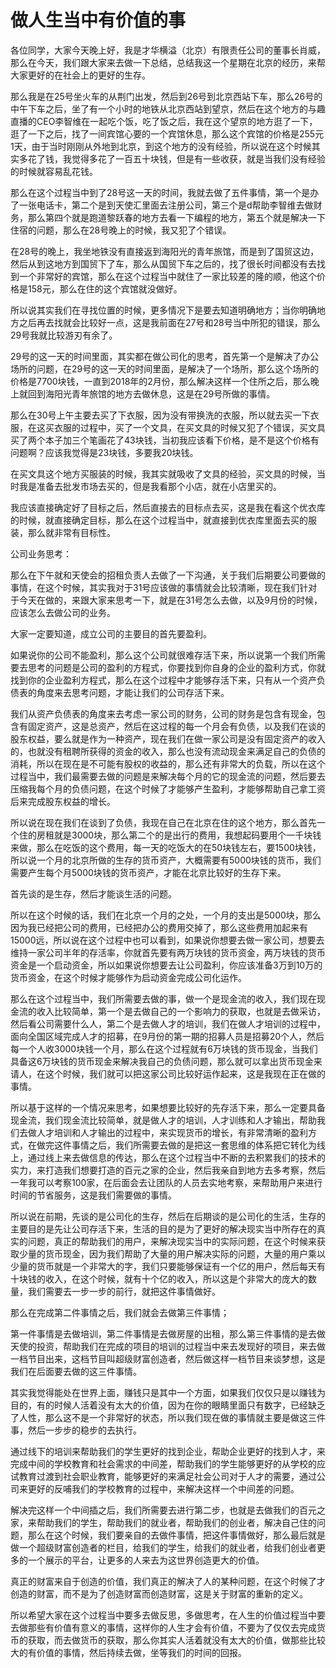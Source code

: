 # 做人生当中有价值的事

各位同学，大家今天晚上好，我是才华横溢（北京）有限责任公司的董事长肖威，那么在今天，我们跟大家来去做一下总结，总结我这一个星期在北京的经历，来帮大家更好的在社会上的更好的生存。

那么我是在25号坐火车的从荆门出发，然后到26号到北京西站下车，那么26号的中午下车之后，坐了有一个小时的地铁从北京西站到望京，然后在这个地方的与趣直播的CEO李智维在一起吃个饭，吃了饭之后，我在这个望京的地方逛了一下，逛了一下之后，找了一间宾馆心要的一个宾馆休息，那么这个宾馆的价格是255元1天，由于当时刚刚从外地到北京，到这个地方的没有经验，所以说在这个时候其实多花了钱，我觉得多花了一百五十块钱，但是有一些收获，就是当我们没有经验的时候就容易乱花钱。

那么在这个过程当中到了28号这一天的时间，我就去做了五件事情，第一个是办了一张电话卡，第二个是到天使汇里面去注册公司，第三个是d帮助李智维去做财务，那么第四个就是跑道黎跃春的地方去看一下编程的地方，第五个就是解决一下住宿的问题，那么在28号晚上的时候，我又犯了个错误。

在28号的晚上，我坐地铁没有直接返到海阳光的青年旅馆，而是到了国贸这边，然后从到这地方到国贸下了车，那么从国贸下车之后的，找了很长时间都没有去找到一个非常好的宾馆，那么在这个过程当中就住了一家比较差的隆的顺，他这个价格是158元，那么在住的这个宾馆就没做好。

所以说其实我们在寻找位置的时候，更多情况下是要去知道明确地方；当你明确地方之后再去找就会比较好一点，这是我前面在27号和28号当中所犯的错误，那么29号我就比较游刃有余了。

29号的这一天的时间里面，其实都在做公司化的思考，首先第一个是解决了办公场所的问题，在29号的这一天的时间里面，是解决了一个场所，那么这个场所的价格是7700块钱，一直到2018年的2月份，那么解决这样一个住所之后，那么晚上就回到海阳光青年旅馆的地方去做休息，这是在29号所做的事情。

那么在30号上午主要去买了下衣服，因为没有带换洗的衣服，所以就去买一下衣服，在这买衣服的过程中，买了一个文具，在买文具的时候又犯了个错误，买文具买了两个本子加三个笔画花了43块钱，当初我应该看下价格，是不是这个价格有问题啊？应该我觉得是23块钱，多要我20块钱。

在买文具这个地方买服装的时候，我其实就吸收了文具的经验，买文具的时候，当时我是准备去批发市场去买的，但是我看那个小店，就在小店里买的。

我应该直接确定好了目标之后，然后直接去的目标点去买，这是我在看这个优衣库的时候，就直接确定目标，那么在这个过程当中，就直接到优衣库里面去买的服装，那么就非常有目标性。

公司业务思考：

那么在下午就和天使会的招租负责人去做了一下沟通，关于我们后期要公司要做的事情，在这个时候，其实我对于31号应该做的事情就会比较清晰，现在我们针对于今天在做的，来跟大家来思考一下，就是在31号怎么去做，以及9月份的时候，应该怎么去做公司的业务。

大家一定要知道，成立公司的主要目的首先要盈利。

如果说你的公司不能盈利，那么这个公司就很难存活下来，所以说第一个我们所需要去思考的问题是公司的盈利的方程式，你要找到你自身的企业的盈利方式，你就找到你的企业盈利方程式，那么在这个过程中才能够存活下来，只有从一个资产负债表的角度来去思考问题，才能让我们的公司存活下来。

我们从资产负债表的角度来去考虑一家公司的财务，公司的财务是包含有现金，包含有固定资产，这是总资产，然后在这过程的每一个月会有负债，以及我们在谈的股东权益，要么就是作为一种资产，现在我们在做一家公司是没有固定资产的收入的，也就没有租聘所获得的资金的收入，那么也没有流动现金来满足自己的负债的消耗，所以在现在是不可能有股权的收益的，那么还有非常大的负载，所以在这个过程当中，我们最需要去做的问题是来解决每个月的它的现金流的问题，然后要去压缩我每个月的负债问题，在这个时候了才能够产生盈利，才能够帮助自己拿工资后来完成股东权益的增长。

所以说在现在我们在谈到了负债，我现在自己在北京在住的这个地方，那么首先一个住的房租就是3000块，那么第二个的是出行的费用，我想起码要用个一千块钱来做，那么在吃饭的这个费用，每一天的吃饭大的在50块钱左右，要1500块钱，所以说一个月的北京所做的生存的货币资产，大概需要有5000块钱的货币，我们需要产生每个月5000块钱的货币资产，才能在北京比较好的生存下来。

首先谈的是生存，然后才能谈生活的问题。

所以在这个时候的话，我们在北京一个月的之处，一个月的支出是5000块，那么因为我已经把公司的费用，已经把办公的费用交掉了，那么这些费用加起来有15000远，所以说在这个过程中也可以看到，如果说你想要去做一家公司，想要去维持一家公司半年的存活率，你就首先要有两万块钱的货币资金，两万块钱的货币资金是一个启动资金，所以如果说你想要去让公司盈利，你应该准备3万到10万的货币资金，在这个时候才能够作为启动资金完成公司化运作。

那么在这个过程当中，我们所需要去做的事，做一个是现金流的收入，我们现在现金流的收入比较简单，第一个是去做自己的一个影响力的获取，也就是去做采访，然后看公司需要什么人，第二个是去做人才的培训，我们在做人才培训的过程中，面向全国区域完成人才的招募，在9月份的第一期的招募人员是招募20个人，然后每一个人收3000块钱一个月，那么在这个过程就有6万块钱的货币现金，当我们具备这6万块钱的货币现金来解决我自己的负债问题，那么就可以拿出货币现金来请人，在这个时候，我们就可以把这家公司比较好运作起来，这是我现在正在做的事情。

所以基于这样的一个情况来思考，如果想要比较好的先存活下来，那么一定要具备现金流，我们现金流比较简单，就是做人才的培训，人才训练和人才输出，帮助我们去做人才培训和人才输出的过程中，来实现货币的增长，有非常清晰的盈利方式，在做完这件事情之后，我们所需要去做的是把这一套思维的体系把它转化为线上，通过线上来去做信息的传达，那么在这个过程当中不断的去积累我们的技术的实力，来打造我们想要打造的百元之家的企业，然后我亲自到地方去多考察，然后一年我可以考察100家，在后面会去让团队的人员去实地考察，来帮助用户来进行时间的节省服务，这是我们需要做的事情。

所以说在前期，先谈的是公司化的生存，然后在后期谈的是公司化的生活，生存的主要目的是先让公司存活下来，生活的目的是为了更好的解决现实当中所存在的真实的问题，真正的帮助我们的用户，来解决现实当中的实际问题，在这个时候来获取少量的货币现金，因为我们帮助了大量的用户解决实际的问题，大量的用户乘以少量的货币就是一个非常大的字，我们只要能够保证有一个亿的用户，然后每天有十块钱的收入，在这个时候，就有十个亿的收入，所以这是个非常大的庞大的数量，我们需要去一步一步的前行，就把这件事情做好。

那么在完成第二件事情之后，我们就会去做第三件事情；

第一件事情是去做培训，第二件事情是去做房屋的出租，那么第三件事情的是去做天使的投资，帮助我们在完成的项目的培训的过程当中来去发现好的项目，来去做一档节目出来，这档节目叫超级财富创造者，然后做这样一档节目来谈梦想，这是我们在后面要去做的这三件事情。

其实我觉得能处在世界上面，赚钱只是其中一个方面，如果我们仅仅只是以赚钱为目的，有的时候人活着没有太大的价值，因为在你的眼睛里面只有数字，已经缺乏了人性，那么这不是一个非常好的状态，所以我们现在做的事情就主要是做这三件事，然后一步步的稳步的去执行。

通过线下的培训来帮助我们的学生更好的找到企业，帮助企业更好的找到人才，来完成中间的学校教育和社会需求的中间差，帮助我们的学生能够更好的从学校的应试教育过渡到社会职业教育，能够更好的来满足社会公司对于人才的需要，通过公司来更好的反哺我们的学校教育的过程中，来解决这样一个中间差的问题。

解决完这样一个中间插之后，我们所需要去进行第二步，也就是去做我们的百元之家，来帮助我们的学生，帮助我们的就业者，帮助我们的创业者，解决自己住的问题，那么在这个时候，我们要亲自的去做件事情，把这件事情做好，那么最后就是做一个超级财富创造者的栏目，给我们的学生，给我们的就业者，给我们创业者更多的一个展示的平台，让更多的人来去为这世界创造更大的价值。

真正的财富来自于创造的价值，我们真正的解决了人的某种问题，在这个时候了才创造的财富，而不是为了创造财富而创造财富，这是关于财富的重新的定义。

所以希望大家在这个过程当中要多去做反思，多做思考，在人生的价值过程当中要去做那些有价值有意义的事情，这样你的人生才会有价值，不要为了仅仅去完成货币的获取，而去做货币的获取，那么你其实人活着就没有太大的价值，做那些比较大的有价值的事情，然后持续去做，坐等我们的时间的回报。

